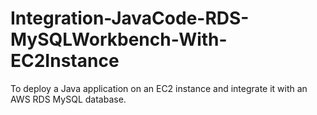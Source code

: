 # Integration-JavaCode-RDS-MySQLWorkbench-With-EC2Instance
To deploy a Java application on an EC2 instance and integrate it with an AWS RDS MySQL database.
